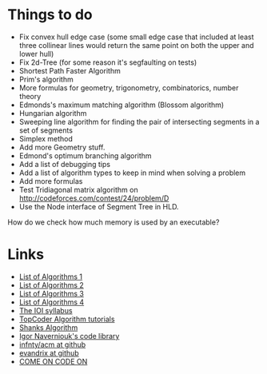 Things to do
============

* Fix convex hull edge case (some small edge case that included at least three collinear lines would return the same point on both the upper and lower hull)
* Fix 2d-Tree (for some reason it's segfaulting on tests)
* Shortest Path Faster Algorithm
* Prim's algorithm
* More formulas for geometry, trigonometry, сombinatorics, number theory
* Edmonds's maximum matching algorithm (Blossom algorithm)
* Hungarian algorithm
* Sweeping line algorithm for finding the pair of intersecting segments in a set of segments
* Simplex method
* Add more Geometry stuff.
* Edmond's optimum branching algorithm
* Add a list of debugging tips
* Add a list of algorithm types to keep in mind when solving a problem
* Add more formulas
* Test Tridiagonal matrix algorithm on http://codeforces.com/contest/24/problem/D
* Use the Node interface of Segment Tree in HLD.

How do we check how much memory is used by an executable?


Links
=====

* [List of Algorithms 1](http://translate.google.com/translate?prev=hp&hl=en&js=y&u=http%3A%2F%2Finfoarena.ro%2Ftraining-path&sl=ro&tl=en&history_state0=)
* [List of Algorithms 2](http://translate.googleusercontent.com/translate_c?depth=1&hl=en&prev=hp&rurl=translate.google.com&sl=ro&tl=en&twu=1&u=http://www.scribd.com/doc/58361421/Programming-Camp-Syllabus&usg=ALkJrhhoVa_NFY8wuM547awYV-fnA3Pi8w)
* [List of Algorithms 3](http://translate.google.com/translate?sl=auto&tl=en&js=n&prev=_t&hl=en&ie=UTF-8&eotf=1&u=http%3A%2F%2Fe-maxx.ru%2Falgo%2F&act=url)
* [List of Algorithms 4](http://wcipeg.com/wiki/Special:AllPages)
* [The IOI syllabus](http://people.ksp.sk/~misof//ioi-syllabus/)
* [TopCoder Algorithm tutorials](http://community.topcoder.com/tc?module=Static&d1=tutorials&d2=lineSweep)
* [Shanks Algorithm](http://en.wikipedia.org/wiki/Tonelli%E2%80%93Shanks_algorithm)
* [Igor Naverniouk's code library](http://shygypsy.com/tools/)
* [infnty/acm at github](https://github.com/infnty/acm/tree/master/lib)
* [evandrix at github](https://github.com/evandrix/codejam/tree/master/lib)
* [COME ON CODE ON](http://comeoncodeon.wordpress.com/)

